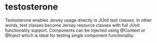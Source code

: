 # testosterone
Testosterone enables Jersey usage directly in JUnit test classes. 
In other words, test classes become Jersey resource classes with full JUnit functionality support. 
Components can be injected using @Context or @Inject which is ideal for testing single component functionality. 
